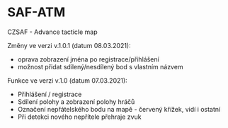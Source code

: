 # SAF-ATM
CZSAF - Advance tacticle map

Změny ve verzi v.1.0.1 (datum 08.03.2021):
 - oprava zobrazení jména po registrace/přihlášení
 - možnost přidat sdílený/nesdílený bod s vlastním názvem

Funkce ve verzi v.1.0 (datum 07.03.2021):
 - Přihlášení / registrace
 - Sdílení polohy a zobrazení polohy hráčů
 - Označení nepřátelského bodu na mapě - červený křížek, vidí i ostatní
 - Při detekci nového nepřítele přehraje zvuk

